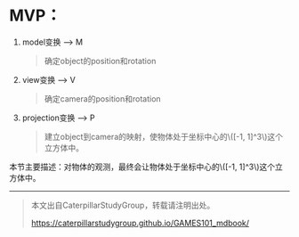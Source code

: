 # MVP：

1. model变换 --> M
   
   > 确定object的position和rotation

2. view变换 --> V
   
   > 确定camera的position和rotation


3. projection变换 --> P
   
   > 建立object到camera的映射，使物体处于坐标中心的\\([-1, 1]^3\\)这个立方体中。



本节主要描述：对物体的观测，最终会让物体处于坐标中心的\\([-1, 1]^3\\)这个立方体中。




-------------------------------

> 本文出自CaterpillarStudyGroup，转载请注明出处。
>
> https://caterpillarstudygroup.github.io/GAMES101_mdbook/
